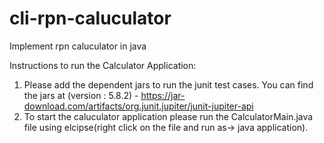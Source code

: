 # cli-rpn-caluculator
Implement rpn caluculator in java

Instructions to run the Calculator Application:
1. Please add the dependent jars to run the junit test cases. You can find the jars at (version : 5.8.2) - https://jar-download.com/artifacts/org.junit.jupiter/junit-jupiter-api
2. To start the caluculator application please run the CalculatorMain.java file using elcipse(right click on the file and run as-> java application).
